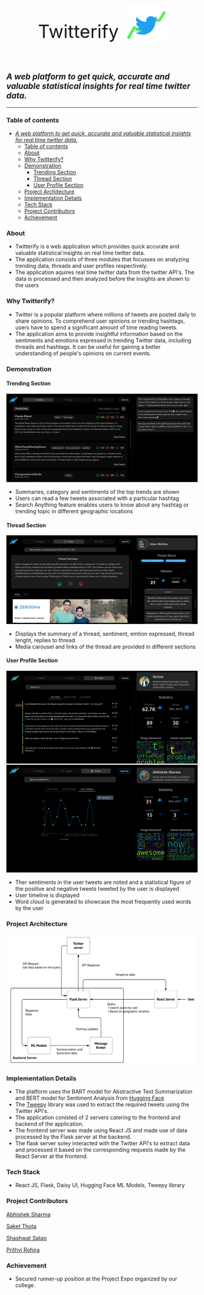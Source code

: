 <div style="display: flex; align-items: center; justify-content: center;">
  <div style="text-align: center; margin-top: 30px">
    <p style="font-size: 48px;">Twitterify</p>
  </div>
  <div style="margin-left: 20px;">
        <img src="./Assets/twitterify_logo.png"/>
  </div>
</div>


## *A web platform to get quick, accurate and valuable statistical insights for real time twitter data.*

---

### Table of contents

- [*A web platform to get quick, accurate and valuable statistical insights for real time twitter data.*](#a-web-platform-to-get-quick-accurate-and-valuable-statistical-insights-for-real-time-twitter-data)
  - [Table of contents](#table-of-contents)
  - [About](#about)
  - [Why Twitterify?](#why-twitterify)
  - [Demonstration](#demonstration)
    - [Trending Section](#trending-section)
    - [Thread Section](#thread-section)
    - [User Profile Section](#user-profile-section)
  - [Project Architecture](#project-architecture)
  - [Implementation Details](#implementation-details)
  - [Tech Stack](#tech-stack)
  - [Project Contributors](#project-contributors)
  - [Achievement](#achievement)

### About
- Twitterify is a web application which provides quick accurate and valuable statistical insights on real time twitter data.
- The application consists of three modules that focusses on analyzing trending data, threads and user profiles respectively.
- The application aquires real time twitter data from the twitter API's. The data is processed and then analyzed before the insights are shown to the users

### Why Twitterify?
- Twitter is a popular platform where millions of tweets are posted daily to share opinions. To comprehend user opinions or trending hashtags, users have to spend a significant amount of time reading tweets.
- The application aims to provide insightful information based on the sentiments and emotions expressed in trending Twitter data, including threads and hashtags. It can be useful for gaining a better understanding of people's opinions on current events. 

### Demonstration

#### Trending Section

<img src="./Assets/Trending_section.png"/>

- Summaries, category and sentiments of the top trends are shown
- Users can read a few tweets associated with a particular hashtag
- Search Anything feature enables users to know about any hashtag or trending topic in different geographic locations

#### Thread Section

![Thread Analysis Page](./Assets/Thread_Summarizer.png?raw=true "Thread Analysis Page")

- Displays the summary of a thread, sentiment, emtion expressed, thread lenght, replies to thread.
- Media carousel and links of the thread are provided in different sections

#### User Profile Section

<img src="./Assets/Profile_section_user_tweets.png" />

<br/>

<img src="./Assets/Profile_section_user_timeline.png" />

- Ther sentiments in the user tweets are noted and a statistical figure of the positive and negative tweets tweeted by the user is displayed
- User timeline is displayed
- Word cloud is generated to showcase the most frequently used words by the user

### Project Architecture

![Architecture Diagram](./Assets/Flowchart.png?raw=true "Architecture Diagram")


### Implementation Details
- The platform uses the BART model for Abstractive Text Summarization and BERT model for Sentiment Analysis from [Hugging Face]("https://huggingface.co/")
- The [Tweepy]("https://www.tweepy.org/") library was used to extract the required tweets using the Twitter API's.
- The application conisted of 2 servers catering to the frontend and backend of the application.
- The frontend server was made using React JS and made use of data processed by the Flask server at the backend.
- The flask server soley interacted with the Twitter API's to extract data and processed it based on the corresponding requests made by the React Server at the frontend.

### Tech Stack
- React JS, Flask, Daisy UI, Hugging Face ML Models, Tweepy library

### Project Contributors
[Abhishek Sharma](https://github.com/Abhi-tech-09)

[Saket Thota](https://github.com/SaketThota)

[Shashwat Satao](https://github.com/kafka-654)

[Prithvi Rohira](https://github.com/prithvirohira8)

### Achievement

- Secured runner-up position at the Project Expo organized by our college.

